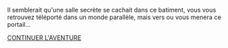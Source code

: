 Il semblerait qu'une salle secrète se cachait dans ce batiment, vous vous retrouvez téléporté dans un monde parallèle, mais vers ou vous menera ce portail...

<a href="https://github.com/Yahyabey48/tp-labyrinthe/blob/main/index.md">CONTINUER L'AVENTURE</a>
